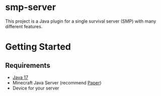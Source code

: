 # smp-server
This project is a Java plugin for a single survival server (SMP) with many different features.

# Getting Started 

## Requirements
- [Java 17](https://www.oracle.com/java/technologies/downloads/)
- Minecraft Java Server (recommend [Paper](https://papermc.io/))
- Device for your server 
